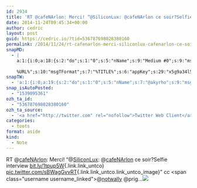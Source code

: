 ```yaml
---
id: 2934
title: 'RT @cafeNArlon: Merci! “@SiliconLux: @cafeNArlon ce soir?Selfie interview bit.ly/1tpup5W pic.twitter.com/sBWagGvvRT” cc @notwally @prig…'
date: 2014-11-24T09:45:34+00:00
author: cedric
layout: post
guid: https://cedric.io/?tid=536787698028380160
permalink: /2014/11/24/rt-cafenarlon-merci-siliconlux-cafenarlon-ce-soirselfie-interview-bit-ly-1tpup5w-pic-twitter-com-sbwaggvvrt-cc-notwally-prig/
snapMD:
  - |
    a:1:{i:0;a:18:{s:2:"do";s:1:"0";s:5:"nName";s:9:"Medium #0";s:9:"msgFormat";s:19:"%FULLTEXT%
    
    %URL%";s:10:"msgTFormat";s:7:"%TITLE%";s:6:"appKey";s:29:"x5g9a34l5z294i5y2q284e4g54454";s:6:"appSec";s:85:"d3h0a44e4s2b4i5u2r234m5f5b4v2l5q2a444h574347464a454x2w20374447494c484b4w2c464f5u2d4z2";s:8:"inclTags";s:1:"1";s:7:"fltrsOn";i:0;s:5:"fltrs";a:0:{}s:7:"proxyOn";i:0;s:7:"useSURL";i:0;s:1:"v";i:350;s:4:"publ";s:1:"0";s:11:"accessToken";s:65:"2353413aa5437433e5648ccf74a16119308317c52d1a24d8ed99f26add037528a";s:12:"appAppUserID";s:65:"104b21fd8da79171a6e7bf800d03b4b761204f242935e05d2d86850a6b1635f77";s:14:"appAppUserName";s:26:"Cédric Bousmanne (akyrho)";s:13:"appAppUserURL";s:26:"https://medium.com/@akyrho";s:7:"pubList";a:0:{}}}
snapTW:
  - 'a:1:{i:0;a:19:{s:2:"do";s:1:"0";s:5:"nName";s:7:"@akyrho";s:9:"msgFormat";s:26:"%TITLE%. %EXCERPT% - %URL%";s:6:"appKey";s:55:"x5g9a8325v2y475r3c4m48584n53446p423r3r5u3e356j5j3k4r2p3";s:6:"appSec";s:105:"d3h0a94o46415u594v3q5l5n5l4r4x474x4j484o473u4i5w2m4k494z2k344n306n5r3l5v2s554p4n3p3k45495c3z4v4d3m3u5w525";s:7:"fltrsOn";i:0;s:5:"fltrs";a:0:{}s:7:"proxyOn";i:0;s:7:"useSURL";i:0;s:1:"v";i:350;s:5:"twURL";s:25:"http://twitter.com/akyrho";s:11:"accessToken";s:50:"6678782-Eyg60SCeh7762DEIsYtTPD5GVeOuSN8ATMdF2Lpppe";s:14:"accessTokenSec";s:45:"PgGDCbcYLJnR5esZjY9ID72A33mUNCYnQwaQTBsojSJNa";s:5:"tw140";i:0;s:10:"riComments";s:1:"1";s:11:"riCommentsM";s:1:"1";s:12:"riCommentsAA";s:1:"1";s:8:"attchImg";s:1:"1";s:9:"wpImgSize";s:4:"full";}}'
snap_isAutoPosted:
  - "1539095361"
ozh_ta_id:
  - "536787698028380160"
ozh_ta_source:
  - '<a href="http://twitter.com" rel="nofollow">Twitter Web Client</a>'
categories:
  - toots
format: aside
kind:
  - Note
---
```

RT <span class="username username_linked">@<a href="https://twitter.com/cafeNArlon" title="Café Numérique Arlon">cafeNArlon</a></span>: Merci! “<span class="username username_linked">@<a href="https://twitter.com/SiliconLux" title="Silicon Luxembourg">SiliconLux</a></span>: <span class="username username_linked">@<a href="https://twitter.com/cafeNArlon" title="Café Numérique Arlon">cafeNArlon</a></span> ce soir?Selfie interview [bit.ly/1tpup5W](http://bit.ly/1tpup5W "http://bit.ly/1tpup5W"){.link.link_untco} [pic.twitter.com/sBWagGvvRT](https://twitter.com/SiliconLux/status/536780422093758465/photo/1 "https://twitter.com/SiliconLux/status/536780422093758465/photo/1"){.link.link_untco.link_untco_image}” cc <span class="username username_linked">@<a href="https://twitter.com/notwally" title="wally">notwally</a></span> @prig…<span class="embed_image embed_image_yes"><a href="https://twitter.com/SiliconLux/status/536780422093758465/photo/1"><img src="https://i2.wp.com/pbs.twimg.com/media/B3MG8r0CMAIgQ0-.jpg?w=900&#038;ssl=1" data-recalc-dims="1" /></a></span>